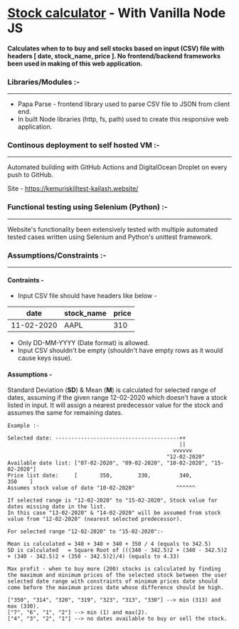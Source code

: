 # [Stock calculator](https://kemuriskilltest-kailash.website/) - With Vanilla Node JS
#### Calculates when to to buy and sell stocks based on input (CSV) file with headers [ date, stock_name, price ]. No frontend/backend frameworks been used in making of this web application.

### Libraries/Modules :-
---
* Papa Parse - frontend library used to parse CSV file to JSON from client end.
* In built Node libraries (http, fs, path) used to create this responsive web application.

### Continous deployment to self hosted VM :-
---

Automated building with GitHub Actions and DigitalOcean Droplet on every push to GitHub.

Site - https://kemuriskilltest-kailash.website/

### Functional testing using Selenium (Python) :-
---

Website's functionality been extensively tested with multiple automated tested cases written using Selenium and Python's unittest framework.

### Assumptions/Constraints :-
---
#### Contraints -
* Input CSV file should have headers like below -

|date|stock_name|price|
|----|----------|-----|
|11-02-2020|AAPL|310|

* Only DD-MM-YYYY (Date format) is allowed.
* Input CSV shouldn't be empty (shouldn't have empty rows as it would cause keys issue).

#### Assumptions - 
Standard Deviation (**SD**) & Mean (**M**) is calculated for selected range of dates, assuming if the given range 12-02-2020 which doesn't have a stock listed in input. It will assign a nearest predecessor value for the stock and assumes the same for remaining dates.

```
Example :-

Selected date: ---------------------------------------++
                                                      ||
                                                    vvvvvv
                                                  "12-02-2020"
Available date list: ["07-02-2020", "09-02-2020", "10-02-2020", "15-02-2020"]
Price list date:     [       350,        330,         340,           350    ]
Assumes stock value of date "10-02-2020"             ^^^^^^

If selected range is "12-02-2020" to "15-02-2020", Stock value for dates missing date in the list.
In this case "13-02-2020" & "14-02-2020" will be assumed from stock value from "12-02-2020" (nearest selected predecessor).

For selected range "12-02-2020" to "15-02-2020":-

Mean is calculated = 340 + 340 + 340 + 350 / 4 (equals to 342.5)
SD is calculated   = Square Root of (((340 - 342.5)2 + (340 - 342.5)2 + (340 - 342.5)2 + (350 - 342.5)2)/4) (equals to 4.33)

Max profit - when to buy more (200) stocks is calculated by finding the maximum and minimum prices of the selected stock between the user selected date range with constraints of minimum prices date should come before the maximum prices date whose difference should be high.

["350", "314", "320", "319", "323", "313", "330"] --> min (313) and max (330).
["7", "6", "1", "2"] --> min (1) and max(2).
["4", "3", "2", "1"] --> no dates available to buy or sell the stock.
```